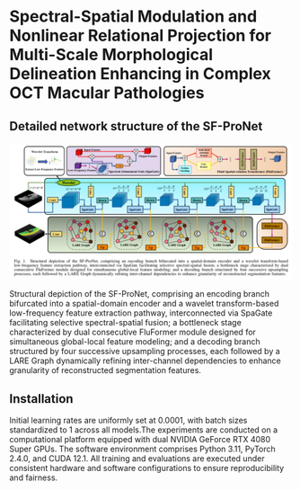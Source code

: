 # Spectral-Spatial Modulation and Nonlinear Relational Projection for Multi-Scale Morphological Delineation Enhancing in Complex OCT Macular Pathologies

## Detailed network structure of the SF-ProNet

![Figure 1: Detailed network structure of the SF-ProNet](images/Fig1_SF-ProNet.png)

Structural depiction of the SF-ProNet, comprising an encoding branch bifurcated into a spatial-domain encoder and a wavelet transform-based low-frequency feature extraction pathway, interconnected via SpaGate facilitating selective spectral-spatial fusion; a bottleneck stage characterized by dual consecutive FluFormer module designed for simultaneous global-local feature modeling; and a decoding branch structured by four successive upsampling processes, each followed by a LARE Graph dynamically refining inter-channel dependencies to enhance granularity of reconstructed segmentation features.



## Installation

Initial learning rates are uniformly set at 0.0001, with batch sizes standardized to 1 across all models.The experiments are conducted on a computational platform equipped with dual NVIDIA GeForce RTX 4080 Super GPUs. The software environment comprises Python 3.11, PyTorch 2.4.0, and CUDA 12.1.  All training and evaluations are executed under consistent hardware and software configurations to ensure reproducibility and fairness.
